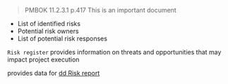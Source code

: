 > PMBOK 11.2.3.1 p.417
> This is an important document

* List of identified risks
* Potential risk owners
* List of potential risk responses

`Risk register` provides information on threats and opportunities that may impact project execution

provides data for [dd Risk report](../Project%20Documents/dd%20Risk%20report.md)
